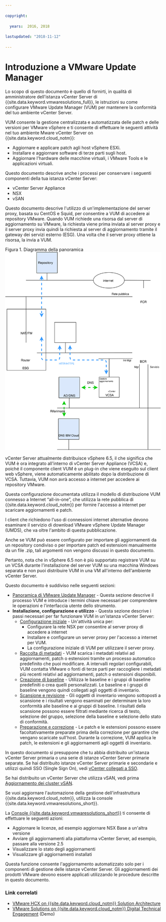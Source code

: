 ```yaml
---

copyright:

  years:  2016, 2018

lastupdated: "2018-11-12"

---
```


# Introduzione a VMware Update Manager

Lo scopo di questo documento è quello di fornirti, in qualità di amministratore dell'istanza vCenter Server di {{site.data.keyword.vmwaresolutions_full}}, le istruzioni su come configurare VMware Update Manager (VUM) per mantenere la conformità del tuo ambiente vCenter Server.

VUM consente la gestione centralizzata e automatizzata delle patch e delle versioni per VMware vSphere e ti consente di effettuare le seguenti attività nel tuo ambiente Mware vCenter Server on {{site.data.keyword.cloud_notm}}:
* Aggiornare e applicare patch agli host vSphere ESXi.
* Installare e aggiornare software di terze parti sugli host.
* Aggiornare l'hardware delle macchine virtuali, i VMware Tools e le applicazioni virtuali.

Questo documento descrive anche i processi per conservare i seguenti componenti della tua istanza vCenter Server:
* vCenter Server Appliance
* NSX
* vSAN

Questo documento descrive l'utilizzo di un'implementazione del server proxy, basata su CentOS e Squid, per consentire a VUM di accedere ai repository VMware. Quando VUM richiede una risorsa dal server di aggiornamento su VMware, la richiesta viene prima inviata al server proxy e il server proxy invia quindi la richiesta al server di aggiornamento tramite il gateway dei servizi esterno (ESG). Una volta che il server proxy ottiene la risorsa, la invia a VUM.

Figura 1. Diagramma della panoramica
![Diagramma della panoramica](vum-vcsproxy.svg)

vCenter Server attualmente distribuisce vSphere 6.5, il che significa che VUM è ora integrato all'interno di vCenter Server Appliance (VCSA) e, poiché il componente client VUM è un plug-in che viene eseguito sul client web vSphere, viene automaticamente abilitato dopo la distribuzione di VCSA. Tuttavia, VUM non avrà accesso a internet per accedere ai repository VMware.

Questa configurazione documentata utilizza il modello di distribuzione VUM connesso a Internet “all-in-one”, che utilizza la rete pubblica di {{site.data.keyword.cloud_notm}} per fornire l'accesso a internet per scaricare aggiornamenti e patch.

I client che richiedono l'uso di connessioni internet alternative devono esaminare il servizio di download VMware vSphere Update Manager (UMDS), che va oltre l'ambito di questa pubblicazione.

Anche se VUM può essere configurato per importare gli aggiornamenti da un repository condiviso o per importare patch ed estensioni manualmente da un file .zip, tali argomenti non vengono discussi in questo documento.

Pertanto, nota che in vSphere 6.5 non è più supportato registrare VUM su un VCSA durante l'installazione del server VUM su una macchina Windows separata e non puoi distribuire VUM in una VM all'interno dell'ambiente vCenter Server.

Questo documento è suddiviso nelle seguenti sezioni:
* [Panoramica di VMware Update Manager](vum-overview.html) - Questa sezione descrive il processo VUM e introduce i termini chiave necessari per comprendere le operazioni e l'interfaccia utente dello strumento.
* **Installazione, configurazione e utilizzo** - Questa sezione descrive i passi necessari per far funzionare VUM in un'istanza vCenter Server:
  - [Configurazione iniziale](vum-init-config.html) - Un'attività unica per:
      - Configurare la rete NSX per consentire al server proxy di accedere a internet
      - Installare e configurare un server proxy per l'accesso a internet per VUM.
      - La configurazione iniziale di VUM per utilizzare il server proxy.
  - [Raccolta di metadati](vum-metadata.html) - VUM scarica i metadati relativi ad aggiornamenti, patch o estensioni tramite un processo automatico predefinito che puoi modificare. A intervalli regolari configurabili, VUM contatta VMware o fonti di terze parti per raccogliere i metadati più recenti relativi ad aggiornamenti, patch o estensioni disponibili.
  - [Creazione di baseline](vum-baselines.html) - Utilizza le baseline e i gruppi di baseline predefiniti o crea quelli personalizzati. Le baseline e i gruppi di baseline vengono quindi collegati agli oggetti di inventario.
  - [Scansione e revisione](vum-scanning.html) - Gli oggetti di inventario vengono sottoposti a scansione e i risultati vengono esaminati per determinare la loro conformità alle baseline e ai gruppi di baseline. I risultati della scansione possono essere filtrati mediante ricerca di testo, selezione del gruppo, selezione della baseline e selezione dello stato di conformità.
  - [Preparazione e correzione](vum-staging.html) - Le patch e le estensioni possono essere facoltativamente preparate prima della correzione per garantire che vengano scaricate sull'host. Durante la correzione, VUM applica le patch, le estensioni e gli aggiornamenti agli oggetti di inventario.

In questo documento si presuppone che tu abbia distribuito un'istanza vCenter Server primaria o una serie di istanze vCenter Server primarie separate. Se hai distribuito istanze vCenter Server primarie e secondarie e utilizzi quindi SSO (Single Sign On), vedi [vCenter collegati a SSO](vum-updating-vcsa.html).

Se hai distribuito un vCenter Server che utilizza vSAN, vedi prima [Aggiornamento dei cluster vSAN](vum-updating-vsan.html).

Se vuoi aggiornare l'automazione della gestione dell'infrastruttura {{site.data.keyword.cloud_notm}}, utilizza la console {{site.data.keyword.vmwaresolutions_short}}.

La [Console {{site.data.keyword.vmwaresolutions_short}}](https://console.cloud.ibm.com/infrastructure/vmware-solutions/console) ti consente di effettuare le seguenti azioni:
*	Aggiornare le licenze, ad esempio aggiornare NSX Base a un'altra versione
*	Avviare gli aggiornamenti alla piattaforma vCenter Server, ad esempio, passare alla versione 2.5
*	Visualizzare lo stato degli aggiornamenti
*	Visualizzare gli aggiornamenti installati

Questa funzione consente l'aggiornamento automatizzato solo per i componenti di gestione delle istanze vCenter Server. Gli aggiornamenti dei prodotti VMware devono essere applicati utilizzando le procedure descritte in questo documento.

### Link correlati

* [VMware HCX on {{site.data.keyword.cloud_notm}} Solution Architecture](https://www.ibm.com/cloud/garage/files/HCX_Architecture_Design.pdf)
* [VMware Solutions on {{site.data.keyword.cloud_notm}} Digital Technical Engagement](https://ibm-dte.mybluemix.net/ibm-vmware) (Demo)
